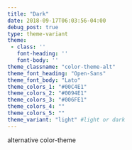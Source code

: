 ```yaml
---
title: "Dark"
date: 2018-09-17T06:03:56-04:00
debug_post: true
type: theme-variant
theme:
 - class: ''
   font-heading: ''
   font-body: ''
theme_classname: "color-theme-alt"
theme_font_heading: "Open-Sans"
theme_font_body: "Lato"
theme_colors_1: "#00C4E1"
theme_colors_2: "#0094E1"
theme_colors_3: "#006FE1"
theme_colors_4: ""
theme_colors_5: ""
theme_variant: "light" #light or dark
---
```

alternative color-theme

